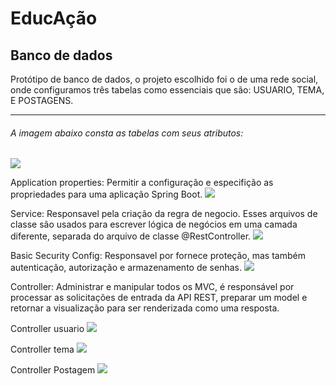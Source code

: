 <h1> EducAção</h1>
<h2>Banco de dados</h2>
<p>Protótipo de banco de dados, o projeto escolhido foi o  de uma rede social, onde configuramos  três tabelas como essenciais que são: USUARIO, TEMA, E POSTAGENS.</p>
<hr>
<h6>A imagem abaixo consta as tabelas com seus atributos: </h6>  
<img src="https://i.imgur.com/YHviBHX.png">
 
 Application properties:
 Permitir a configuração e especifição as propriedades para uma aplicação Spring Boot. 
 <img src="https://i.imgur.com/J3CHDWt.png">
 
 Service: 
 Responsavel pela criação da regra de negocio. Esses arquivos de classe são usados para escrever lógica de negócios em uma camada diferente, separada do arquivo de classe @RestController.
<img src="https://i.imgur.com/MouGpat.png">

Basic Security Config:
Responsavel por fornece proteção, mas também autenticação, autorização e armazenamento de senhas.
<img src="https://i.imgur.com/7aiA6Fq.png">

Controller:
Administrar e manipular todos os MVC, é responsável por processar as solicitações de entrada da API REST, preparar um model e retornar a visualização para ser renderizada como uma resposta.

Controller usuario
<img src="https://i.imgur.com/JEMlsJf.png">

Controller tema
<img src="https://i.imgur.com/K0QgYnp.png">

Controller Postagem
<img src="https://i.imgur.com/LwojZWz.png">

